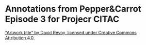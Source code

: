 # Annotations from Pepper&Carrot Episode 3 for Projecr CITAC

["Artwork title" by David Revoy, licensed under Creative Commons Attribution 4.0.](https://www.peppercarrot.com/en/article241/episode-3-the-secret-ingredients)
